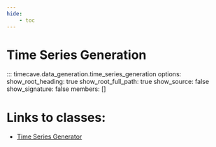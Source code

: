 ```yaml
---
hide:
    - toc
---
```


# Time Series Generation

::: timecave.data_generation.time_series_generation
    options:
        show_root_heading: true
        show_root_full_path: true
        show_source: false
        show_signature: false
        members: []

# Links to classes:
- [Time Series Generator](gen.md)